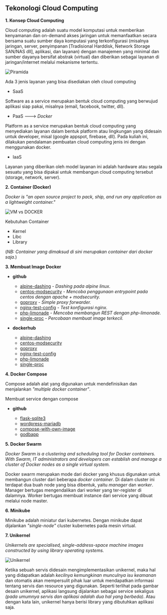 ## Tekonologi Cloud Computing

**1. Konsep Cloud Computing**

Cloud computing adalah suatu model komputasi untuk memberikan kenyamanan dan on-demand akses jaringan 
untuk memanfaatkan secara bersama suatu sumber daya komputasi yang terkonfigurasi (misalnya jaringan, server, 
penyimpanan [Tradisional Harddisk, Network Storage SAN/NAS dll], aplikasi, dan layanan) dengan manajemen 
yang minimal dan  sumber dayanya bersifat abstrak (virtual) dan diberikan sebagai layanan di jaringan/internet 
melalui mekanisme tertentu.

![Piramida](https://i.imgur.com/UfhfaFQ.png)

Ada 3 jenis layanan yang bisa disediakan oleh cloud computing

- SaaS

Software as a service merupakan bentuk cloud computing yang berwujud aplikasi siap pakai, 
misalnya (email, facebook, twitter, dll).

- PaaS ---> _Docker_

Platform as a service merupakan bentuk cloud computing yang menyediakan layanan dalam bentuk 
platform atau lingkungan yang didesain untuk developer, misal (google appspot, firebase, dll). 
Pada kuliah ini, dilakukan pendalaman pembuatan cloud computing jenis ini dengan menggunakan docker.

- IaaS

Layanan yang diberikan oleh model layanan ini adalah hardware atau segala sesuatu yang bisa dipakai 
untuk membangun cloud computing tersebut (storage, network, server).


**2. Container (Docker)**

_Docker is "an open source project to pack, ship, and run any application as a lightweight container."_
	
![VM vs DOCKER](https://i.imgur.com/8Rnaskj.png)

Kebutuhan Container
- Kernel
- Libc
- Library

(_NB: Container yang dimaksud di sini merupakan container dari docker saja._)

**3. Membuat Image Docker**

- **github**

	- [alpine-dashing](https://github.com/mromadisiregar/docker/tree/master/alpine-dashing) - _Dashing pada alpine linux._
	- [centos-modsecurity](https://github.com/mromadisiregar/docker/tree/master/centos-modsecurity) - _Mencoba penggunaan entrypoint pada centos dengan apache + modsecurity._
	- [goproxy](https://github.com/mromadisiregar/docker/tree/master/goproxy) - _Simple proxy forwarder._
	- [nginx-test-config](https://github.com/mromadisiregar/docker/tree/master/nginx-test-config) - _Test konfigurasi nginx._
	- [php-limonade](https://github.com/mromadisiregar/docker/tree/master/php-limonade) - _Mencoba membangun REST dengan php-limonade._
	- [single-proc](https://github.com/mromadisiregar/docker/tree/master/single-proc) - _Percobaan membuat image terkecil._

- **dockerhub**

	- [alpine-dashing](https://hub.docker.com/r/mrsiregar/alpine-dashing/)
	- [centos-modsecurity](https://hub.docker.com/r/mrsiregar/centos-modsecurity/)
	- [goproxy](https://hub.docker.com/r/mrsiregar/goproxy/)
	- [nginx-test-config](https://hub.docker.com/r/mrsiregar/nginx-test-config/)
	- [php-limonade](https://hub.docker.com/r/mrsiregar/php-limonade/)
	- [single-proc](https://hub.docker.com/r/mrsiregar/single-proc/)
		


**4. Docker Compose**

Compose adalah alat yang digunakan untuk mendefinisikan dan menjalankan _"multiple docker container"_.

Membuat service dengan compose

- **github**

	- [flask-sqlite3](https://github.com/mromadisiregar/docker/tree/master/flask-sqlite3)
	- [wordpress-mariadb](https://github.com/mromadisiregar/docker/tree/master/wordpress-mariadb)
	- [compose-with-own-image](https://github.com/mromadisiregar/docker/tree/master/compose-with-own-image)
	- [godbapp](https://github.com/mromadisiregar/docker/tree/master/godbapp)


**5. Docker Swarm**

_Docker Swarm is a clustering and scheduling tool for Docker containers. 
With Swarm, IT administrators and developers can establish and manage a 
cluster of Docker nodes as a single virtual system._

Docker swarm merupakan mode dari docker yang khusus digunakan untuk membangun cluster
dari beberapa _docker container_. Di dalam cluster ini terdapat dua buah node yang bisa
dibentuk, yaitu _manager_ dan _worker_. Manager bertugas mengendalikan dari worker yang
ter-register di dalamnya. Worker bertugas membuat instance dari service yang dibuat 
melalui node master.


**6. Minikube**

Minikube adalah miniatur dari kubernetes. Dengan minikube dapat dijalankan _"single-node"_ cluster kubernetes
pada mesin virtual.

**7. Unikernel**

_Unikernels are specialised, single-address-space machine images constructed by using library operating systems._

![Unikernel](https://i.imgur.com/i0RcHcz.png)

Ketika sebuah servis didesain mengimplementasikan unikernel, maka hal yang didapatkan adalah _kecilnya kemungkinan
munculnya isu keamanan_ dan otomatis akan mempersulit pihak luar untuk mendapatkan informasi tentang servis
dan resource yang digunakan. Seperti terlihat pada gambar desain unikernel, aplikasi langsung dijalankan sebagai
service sekaligus _(pada umumnya servis dan aplikasi adalah dua hal yang berbeda)_. Atau dengan kata lain, unikernel
hanya berisi library yang dibutuhkan aplikasi saja.
